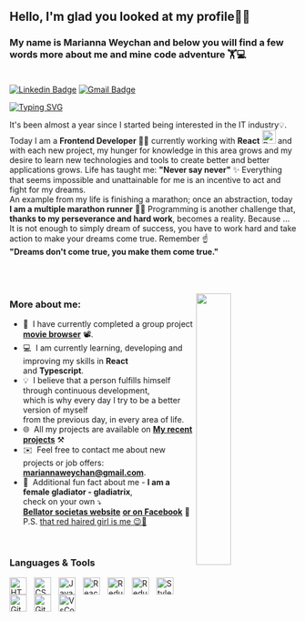 ## Hello, I'm glad you looked at my profile🙋‍♀️  
### My name is Marianna Weychan and below you will find a few words more about me and mine code adventure 🏋️💻  <br><br>

[![Linkedin Badge](https://img.shields.io/badge/LinkedIn-blue?style=flat&logo=linkedin&labelColor=blue&link=https://www.linkedin.com/in/marianna-weychan/)](https://www.linkedin.com/in/marianna-weychan/) [![Gmail Badge](https://img.shields.io/badge/Gmail-red?style=flat-square&logo=Gmail&logoColor=white&link=mailto:mariannaweychan@gmail.com)](mailto:mariannaweychan@gmail.com)

[![Typing SVG](https://readme-typing-svg.herokuapp.com?font=comfortaa&color=1195C0&size=24&width=800&lines=Feel+free+to+view+my+projects+and+contact+me+%F0%9F%93%A7)](https://git.io/typing-svg)


It's been almost a year since I started being interested in the IT industry💡.
Today I am a **Frontend Developer** 👩‍💻 currently working with **React** <img src="https://upload.wikimedia.org/wikipedia/commons/a/a7/React-icon.svg" alt="React" height="24px " width="24px" /> and with each new project, my hunger for knowledge in this area grows and my desire to learn new technologies and tools to create better and better applications grows.
Life has taught me: **"Never say never"** ✨
Everything that seems impossible and unattainable for me is an incentive to act and fight for my dreams. <br/>
An example from my life is finishing a marathon; once an abstraction, today **I am a multiple marathon runner** 🏃🥇
Programming is another challenge that, **thanks to my perseverance and hard work**, becomes a reality.
Because ...
It is not enough to simply dream of success, you have to work hard and take action to make your dreams come true. Remember ☝️<br/>
**"Dreams don't come true, you make them come true."**
<br/><br/>
<br/><br/>


<a href="#"><img width="35%" height="auto" align="right" src="https://media.giphy.com/media/fxgXxnxNOW3bZFvthA/giphy.gif" /></a>


### More about me:


- 🌱&nbsp; I have currently completed a group project **[movie browser](https://github.com/Marianna-Weychan/movie-project)** 📽️.
- 💻&nbsp; I am currently learning, developing and improving my skills in **React** <br/> and **Typescript**.
- 💡&nbsp; I believe that a person fulfills himself through continuous development,<br/> which is why every day I try to be a better version of myself <br/> from the previous day, in every area of life.
- 🌐&nbsp; All my projects are available on **[My recent projects](https://github.com/Marianna-Weychan?tab=repositories)** ⚒️
- ✉️&nbsp; Feel free to contact me about new projects or job offers: **mariannaweychan@gmail.com**.
- 🏺&nbsp; Additional fun fact about me  - **I am a female gladiator - gladiatrix**, <br/>check on your own ⤵️ <br/>
  [**Bellator societas website**](https://bellatorsocietas.pl/) [**or on Facebook**](https://www.facebook.com/bellatorsocietas/) 💪
  P.S. [that red haired girl is me 😉👩‍](https://www.facebook.com/photo/?fbid=5378658582249535&set=pb.100064361662187.-2207520000.) <br/>   

<br/>

### Languages & Tools 

<img align="left" alt="HTML" width="30px" style="padding-right:10px;" src="https://cdn.jsdelivr.net/gh/devicons/devicon/icons/html5/html5-plain.svg" />
<img align="left" alt="CSS" width="30px" style="padding-right:10px;" src="https://cdn.jsdelivr.net/gh/devicons/devicon/icons/css3/css3-plain.svg" />
<img align="left" alt="JavaScript" width="30px" style="padding-right:10px;" src="https://cdn.jsdelivr.net/gh/devicons/devicon/icons/javascript/javascript-plain.svg" />
<img align="left" alt="React" width="30px" style="padding-right:10px;" src="https://cdn.jsdelivr.net/gh/devicons/devicon/icons/react/react-original.svg" />
<img align="left" alt="Redux" width="30px" style="padding-right:10px;" src="https://cdn.jsdelivr.net/gh/devicons/devicon/icons/redux/redux-original.svg" />
<img align="left" alt="Redux Saga" width="30px" style="padding-right:10px;" src="https://simpleicons.org/icons/reduxsaga.svg" />
<img align="left" alt="Styled Components" width="30px" style="padding-right:10px;" src="https://simpleicons.org/icons/styledcomponents.svg" />
<img align="left" alt="Git" width="30px" style="padding-right:10px;" src="https://cdn.jsdelivr.net/gh/devicons/devicon/icons/git/git-original.svg" />
<img align="left" alt="GitHub" width="30px" style="padding-right:10px;" src="https://cdn.jsdelivr.net/gh/devicons/devicon/icons/github/github-original.svg" />
<img align="left" alt="VsCode" width="30px" style="padding-right:10px;" src="https://cdn.jsdelivr.net/gh/devicons/devicon/icons/vscode/vscode-original.svg" />
